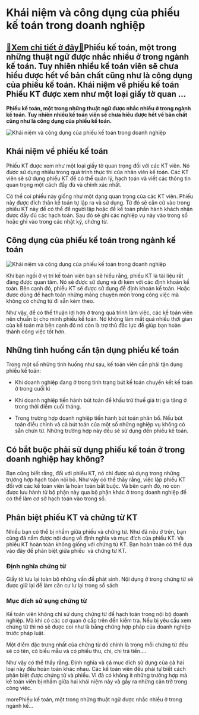 Khái niệm và công dụng của phiếu kế toán trong doanh nghiệp
===========================================================

[:gift:Xem chi tiết ở đây:gift:](https://hddtvn.com/khai-niem-va-cong-dung-cua-phieu-ke-toan-trong-doanh-nghiep/)Phiếu kế toán, một trong những thuật ngữ được nhắc nhiều ở trong ngành kế toán. Tuy nhiên nhiều kế toán viên sẽ chưa hiểu được hết về bản chất cũng như là công dụng của phiếu kế toán. Khái niệm về phiếu kế toán Phiếu KT được xem như một loại giấy tờ quan …
----------------------------------------------------------------------------------------------------------------------------------------------------------------------------------------------------------------------------------------------------------------

**Phiếu kế toán, một trong những thuật ngữ được nhắc nhiều ở trong ngành kế toán. Tuy nhiên nhiều kế toán viên sẽ chưa hiểu được hết về bản chất cũng như là công dụng của phiếu kế toán.**


![Khái niệm và công dụng của phiếu kế toán trong doanh nghiệp](https://hddtvn.com/wp-content/uploads/2021/01/40555171.jpg)


Khái niệm về phiếu kế toán
--------------------------


Phiếu KT được xem như một loại giấy tờ quan trọng đối với các KT viên. Nó được sử dụng nhiều trong quá trình thực thi của nhân viên kế toán. Các KT viên sẽ sử dụng phiếu KT để có thể quản lý, hạch toán và viết các thông tin quan trọng một cách đầy đủ và chính xác nhất.


Có thể coi phiếu này giống như một dạng quan trọng của các KT viên. Phiếu này được đích thân kế toán tự lập ra và sử dụng. Từ đó sẽ căn cứ vào trong phiếu KT này để có thể để người lập hoặc để kế toán phần hành khách nhận được đầy đủ các hạch toán. Sau đó sẽ ghi các nghiệp vụ này vào trong sổ hoặc ghi vào trong các nhật ký, chứng từ.


Công dụng của phiếu kế toán trong ngành kế toán
-----------------------------------------------


![Khái niệm và công dụng của phiếu kế toán trong doanh nghiệp](https://hddtvn.com/wp-content/uploads/2021/01/10805679.jpg)


Khi bạn ngồi ở vị trí kế toán viên bạn sẽ hiểu rằng, phiếu KT là tài liệu rất đáng được quan tâm. Nó sẽ được sử dụng và đi kèm với các định khoản kế toán. Bên cạnh đó, phiếu KT sẽ được sử dụng để định khoản kế toán. Hoặc được dùng để hạch toán những mảng chuyên môn trong công việc mà không có chứng từ đi sẵn kèm theo.


Như vậy, để có thể thuận lợi hơn ở trong quá trình làm việc, các kế toán viên nên chuẩn bị cho mình phiếu kế toán. Nó không làm mất quá nhiều thời gian của kế toán mà bên cạnh đó nó còn là trợ thủ đắc lực để giúp bạn hoàn thành công việc tốt hơn.


Những tình huống cần tận dụng phiếu kế toán
-------------------------------------------


Trong một số những tình huống như sau, kế toán viên cần phải tận dụng phiếu kế toán:




* Khi doanh nghiệp đang ở trong tình trạng bút kế toán chuyển kết kế toán ở trong cuối kì

* Khi doanh nghiệp tiến hành bút toán để khấu trừ thuế giá trị gia tăng ở trong thời điểm cuối tháng.

* Trong trường hợp doanh nghiệp tiến hành bút toán phân bổ. Nếu bút toán điều chỉnh và cả bút toán của một số những nghiệp vụ không có sẵn chứn từ. Những trường hợp này đều sẽ sử dụng đến phiếu kế toán.



Có bắt buộc phải sử dụng phiếu kế toán ở trong doanh nghiệp hay không?
----------------------------------------------------------------------


Bạn cũng biết rằng, đối với phiếu KT, nó chỉ được sử dụng trong những trường hợp hạch toán nội bộ. Như vậy có thể thấy rằng, việc lập phiếu KT đối với các kế toán viên là hoàn toàn bắt buộc. Và bên cạnh đó, nó còn được lưu hành từ bộ phận này qua bộ phận khác ở trong doanh nghiệp để có thể làm cơ sở hạch toán vào trong sổ.


Phân biệt phiếu KT và chứng từ KT
---------------------------------


Nhiều bạn có thể bị nhầm giữa phiếu và chứng từ. Như đã nêu ở trên, bạn cũng đã nắm được nội dung về định nghĩa và mục đích của phiếu KT. Và phiếu KT hoàn toàn không giống với chứng từ KT. Bạn hoàn toàn có thể dựa vào đây để phân biệt giữa phiếu  và chứng từ KT.


### Định nghĩa chứng từ


Giấy tờ lưu lại toàn bộ những vấn đề phát sinh. Nội dụng ở trong chứng từ sẽ được giữ lại để làm căn cư lư lại trong sổ sách


### Mục đích sử sụng chứng từ


Kế toán viên không chỉ sử dụng chứng từ để hạch toán trong nội bộ doanh nghiệp. Mà khi có các cơ quan ở cấp trên đến kiểm tra. Nếu bị yêu cầu xem chứng từ thì nó sẽ được coi như là bằng chứng hợp pháp của doanh nghiệp trước pháp luật.


Một điểm đặc trưng nhất của chứng từ đó chính là trong mỗi chứng từ đều sẽ có tên, có biểu mẫu và có phiếu thu, chi, chi trả tiền….


Như vậy có thể thấy rằng. Định nghĩa và cả mục đích sử dụng của cả hai loại này đều hoàn toàn khác nhau. Các kế toán viên đều phải tự biết cách phân biệt được chứng từ và phiếu. Vì đã có không ít những trường hợp mà kế toán viên bị nhầm giữa hai khái niệm này và gây ra những cản trở trong công việc.


morePhiếu kế toán, một trong những thuật ngữ được nhắc nhiều ở trong ngành kế…

